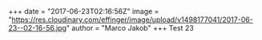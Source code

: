 +++
date = "2017-06-23T02:16:56Z"
image = "https://res.cloudinary.com/effinger/image/upload/v1498177041/2017-06-23--02-16-56.jpg"
author = "Marco Jakob"
+++
Test 23